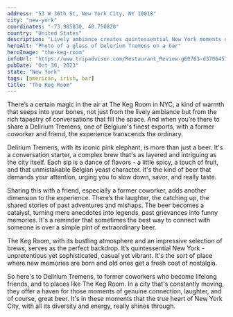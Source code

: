 ```yaml
---
address: "53 W 36th St, New York City, NY 10018"
city: "new-york"
coordinates: "-73.985830, 40.750820"
country: "United States"
description: "Lively ambiance creates quintessential New York moments of connection and camaraderie"
heroAlt: "Photo of a glass of Delerium Tremens on a bar"
heroImage: "the-keg-room"
infoUrl: "https://www.tripadvisor.com/Restaurant_Review-g60763-d3706457-Reviews-The_Keg_Room-New_York_City_New_York.html"
pubDate: "Oct 30, 2023"
state: "New York"
tags: [american, irish, bar]
title: "The Keg Room"
---
```


There’s a certain magic in the air at The Keg Room in NYC, a kind of warmth that seeps into your bones, not just from the lively ambiance but from the rich tapestry of conversations that fill the space. And when you’re there to share a Delirium Tremens, one of Belgium's finest exports, with a former coworker and friend, the experience transcends the ordinary.

Delirium Tremens, with its iconic pink elephant, is more than just a beer. It's a conversation starter, a complex brew that's as layered and intriguing as the city itself. Each sip is a dance of flavors - a little spicy, a touch of fruit, and that unmistakable Belgian yeast character. It's the kind of beer that demands your attention, urging you to slow down, savor, and really taste.

Sharing this with a friend, especially a former coworker, adds another dimension to the experience. There’s the laughter, the catching up, the shared stories of past adventures and mishaps. The beer becomes a catalyst, turning mere anecdotes into legends, past grievances into funny memories. It's a reminder that sometimes the best way to connect with someone is over a simple pint of extraordinary beer.

The Keg Room, with its bustling atmosphere and an impressive selection of brews, serves as the perfect backdrop. It’s quintessential New York - unpretentious yet sophisticated, casual yet vibrant. It's the sort of place where new memories are born and old ones get a fresh coat of nostalgia.

So here's to Delirium Tremens, to former coworkers who become lifelong friends, and to places like The Keg Room. In a city that's constantly moving, they offer a haven for those moments of genuine connection, laughter, and of course, great beer. It's in these moments that the true heart of New York City, with all its diversity and energy, really shines through.

